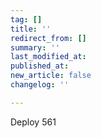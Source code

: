 ```yaml
---
tag: []
title: ''
redirect_from: []
summary: ''
last_modified_at: 
published_at: 
new_article: false
changelog: ''

---
```

Deploy 561